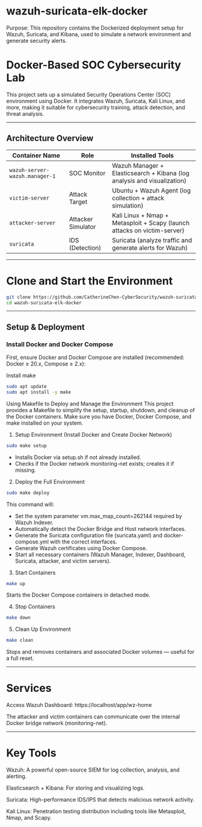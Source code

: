 # wazuh-suricata-elk-docker
Purpose: This repository contains the Dockerized deployment setup for Wazuh, Suricata, and Kibana, used to simulate a network environment and generate security alerts.

# Docker-Based SOC Cybersecurity Lab

This project sets up a simulated Security Operations Center (SOC) environment using Docker. It integrates Wazuh, Suricata, Kali Linux, and more, making it suitable for cybersecurity training, attack detection, and threat analysis.

---

## Architecture Overview

| Container Name      | Role                  | Installed Tools                                                                 |
|---------------------|-----------------------|----------------------------------------------------------------------------------|
| `wazuh-server-wazuh.manager-1` | SOC Monitor       | Wazuh Manager + Elasticsearch + Kibana (log analysis and visualization)         |
| `victim-server`     | Attack Target       | Ubuntu + Wazuh Agent (log collection + attack simulation)                        |
| `attacker-server`   | Attacker Simulator  | Kali Linux + Nmap + Metasploit + Scapy (launch attacks on victim-server)        |
| `suricata`          | IDS (Detection)     | Suricata (analyze traffic and generate alerts for Wazuh)                        |

---

# Clone and Start the Environment
```bash
git clone https://github.com/CatherineChen-CyberSecurity/wazuh-suricata-elk-docker.git
cd wazuh-suricata-elk-docker
```
---
## Setup & Deployment

### Install Docker and Docker Compose

First, ensure Docker and Docker Compose are installed (recommended: Docker ≥ 20.x, Compose ≥ 2.x):

Install make
```bash
sudo apt update
sudo apt install -y make
```

Using Makefile to Deploy and Manage the Environment
This project provides a Makefile to simplify the setup, startup, shutdown, and cleanup of the Docker containers. Make sure you have Docker, Docker Compose, and make installed on your system.

1. Setup Environment (Install Docker and Create Docker Network)
```bash
sudo make setup
```
- Installs Docker via setup.sh if not already installed.
- Checks if the Docker network monitoring-net exists; creates it if missing.

2. Deploy the Full Environment
```bash
sudo make deploy
```
This command will:

- Set the system parameter vm.max_map_count=262144 required by Wazuh Indexer.
- Automatically detect the Docker Bridge and Host network interfaces.
- Generate the Suricata configuration file (suricata.yaml) and docker-compose.yml with the correct interfaces.
- Generate Wazuh certificates using Docker Compose.
- Start all necessary containers (Wazuh Manager, Indexer, Dashboard, Suricata, attacker, and victim servers).

3. Start Containers
```bash
make up
```
Starts the Docker Compose containers in detached mode.

4. Stop Containers
```bash
make down
```

5. Clean Up Environment
```bash
make clean
```
Stops and removes containers and associated Docker volumes — useful for a full reset.

---

# Services
Access Wazuh Dashboard: https://localhost/app/wz-home

The attacker and victim containers can communicate over the internal Docker bridge network (monitoring-net).

---

# Key Tools
Wazuh: A powerful open-source SIEM for log collection, analysis, and alerting.

Elasticsearch + Kibana: For storing and visualizing logs.

Suricata: High-performance IDS/IPS that detects malicious network activity.

Kali Linux: Penetration testing distribution including tools like Metasploit, Nmap, and Scapy.






